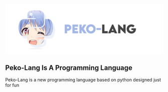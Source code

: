 <div align="center">
<img src="logo.jpg">
</div>


## Peko-Lang Is A Programming Language
Peko-Lang is a new programming language based on python designed just for fun

